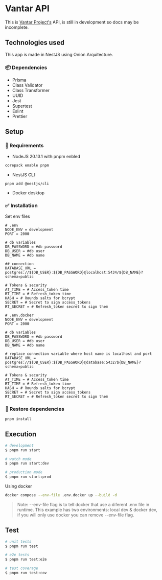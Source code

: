 # Vantar API

This is [Vantar Project's]('https://github.com/HaroldMart/Vantar-Frontend') API, is still in development so docs may be incomplete.

## Technologies used

This app is made in NestJS using Onion Arquitecture.

### 📦 Dependencies

- Prisma
- Class Validator
- Class Transformer
- UUID
- Jest
- Supertest
- Eslint
- Prettier

##  Setup

### 📃 Requirements

- NodeJS 20.13.1 with pnpm enbled
```bash 
corepack enable pnpm
```
- NestJS CLI
```bash
pnpm add @nestjs/cli
```

- Docker desktop

### ✅ Installation

Set env files

```dosini
# .env
NODE_ENV = development
PORT = 2000

# db variables
DB_PASSWORD = #db password
DB_USER = #db user
DB_NAME = #db name

## connection
DATABASE_URL = postgres://${DB_USER}:${DB_PASSWORD}@localhost:5434/${DB_NAME}?schema=public

# Tokens & security
AT_TIME = # Access_token time
RT_TIME = # Refresh_token time
HASH = # Rounds salts for bcrypt
SECRET = # Secret to sign access_tokens
RT_SECRET = # Refresh_token secret to sign them

```

```dosini
# .env.docker
NODE_ENV = development
PORT = 2000

# db variables
DB_PASSWORD = #db password
DB_USER = #db user
DB_NAME = #db name

# replace connection variable where host name is localhost and port
DATABASE_URL = postgres://${DB_USER}:${DB_PASSWORD}@database:5432/${DB_NAME}?schema=public

# Tokens & security
AT_TIME = # Access_token time
RT_TIME = # Refresh_token time
HASH = # Rounds salts for bcrypt
SECRET = # Secret to sign access_tokens
RT_SECRET = # Refresh_token secret to sign them
```
### 🔄️ Restore dependencies

```bash
pnpm install
```

## Execution

```bash
# development
$ pnpm run start

# watch mode
$ pnpm run start:dev

# production mode
$ pnpm run start:prod
```

Using docker
```bash
docker compose --env-file .env.docker up --build -d
```
> Note: --env-file flag is to tell docker that use a diferent .env file in runtime. This example has two environments: local dev & docker dev, if you will only use docker you can remove --env-file flag.

## Test

```bash
# unit tests
$ pnpm run test

# e2e tests
$ pnpm run test:e2e

# test coverage
$ pnpm run test:cov
```
